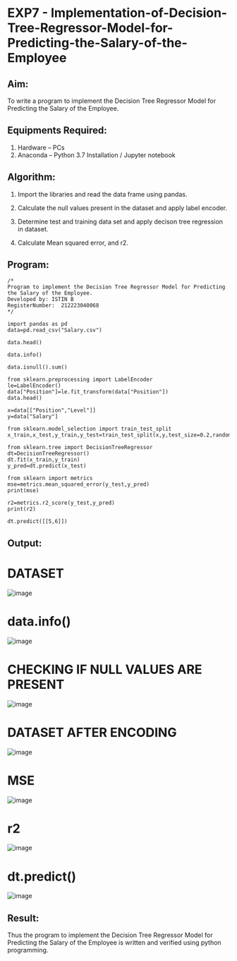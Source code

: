 # EXP7 - Implementation-of-Decision-Tree-Regressor-Model-for-Predicting-the-Salary-of-the-Employee

## Aim:
To write a program to implement the Decision Tree Regressor Model for Predicting the Salary of the Employee.

## Equipments Required:
1. Hardware – PCs
2. Anaconda – Python 3.7 Installation / Jupyter notebook

## Algorithm:
1. Import the libraries and read the data frame using pandas.

2. Calculate the null values present in the dataset and apply label encoder.
   
3. Determine test and training data set and apply decison tree regression in dataset.
   
4. Calculate Mean squared error, and r2.

## Program:
~~~
/* 
Program to implement the Decision Tree Regressor Model for Predicting the Salary of the Employee.
Developed by: ISTIN B
RegisterNumber:  212223040068
*/

import pandas as pd
data=pd.read_csv("Salary.csv")

data.head()

data.info()

data.isnull().sum()

from sklearn.preprocessing import LabelEncoder
le=LabelEncoder()
data["Position"]=le.fit_transform(data["Position"])
data.head()

x=data[["Position","Level"]]
y=data["Salary"]

from sklearn.model_selection import train_test_split
x_train,x_test,y_train,y_test=train_test_split(x,y,test_size=0.2,random_state=2)

from sklearn.tree import DecisionTreeRegressor
dt=DecisionTreeRegressor()
dt.fit(x_train,y_train)
y_pred=dt.predict(x_test)

from sklearn import metrics
mse=metrics.mean_squared_error(y_test,y_pred)
print(mse)

r2=metrics.r2_score(y_test,y_pred)
print(r2)

dt.predict([[5,6]])
~~~
## Output:
# DATASET
![image](https://github.com/K-Dharshini/Implementation-of-Decision-Tree-Regressor-Model-for-Predicting-the-Salary-of-the-Employee/assets/139334830/fad4ac6e-6233-4642-94d8-fdb9c24716a5)

# data.info()
![image](https://github.com/K-Dharshini/Implementation-of-Decision-Tree-Regressor-Model-for-Predicting-the-Salary-of-the-Employee/assets/139334830/1df11c88-3d24-407c-9bf4-f0997d2b2563)

# CHECKING IF NULL VALUES ARE PRESENT
![image](https://github.com/K-Dharshini/Implementation-of-Decision-Tree-Regressor-Model-for-Predicting-the-Salary-of-the-Employee/assets/139334830/47c64c54-2d21-46b3-903b-bdd7fa2d2652)

# DATASET AFTER ENCODING
![image](https://github.com/K-Dharshini/Implementation-of-Decision-Tree-Regressor-Model-for-Predicting-the-Salary-of-the-Employee/assets/139334830/d10c39ff-3074-4edc-b201-68ca609248b7)

# MSE
![image](https://github.com/K-Dharshini/Implementation-of-Decision-Tree-Regressor-Model-for-Predicting-the-Salary-of-the-Employee/assets/139334830/af30b04f-2ad5-42f4-af2f-96cc8de4828b)

# r2
![image](https://github.com/K-Dharshini/Implementation-of-Decision-Tree-Regressor-Model-for-Predicting-the-Salary-of-the-Employee/assets/139334830/5c85217b-0505-4345-98b0-e87b2f3c5976)

# dt.predict()
![image](https://github.com/K-Dharshini/Implementation-of-Decision-Tree-Regressor-Model-for-Predicting-the-Salary-of-the-Employee/assets/139334830/d993baa4-b83e-4505-a779-c9fdc3f45cd9)

## Result:
Thus the program to implement the Decision Tree Regressor Model for Predicting the Salary of the Employee is written and verified using python programming.

